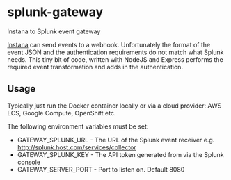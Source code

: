 # splunk-gateway
Instana to Splunk event gateway

[Instana](https://instana.com/) can send events to a webhook. Unfortunately the format of the event JSON and the authentication requirements do not match what Splunk needs. This tiny bit of code, written with NodeJS and Express performs the required event transformation and adds in the authentication.

## Usage
Typically just run the Docker container locally or via a cloud provider: AWS ECS, Google Compute, OpenShift etc.

The following environment variables must be set:

- GATEWAY_SPLUNK_URL - The URL of the Splunk event receiver e.g. http://splunk.host.com/services/collector
- GATEWAY_SPLUNK_KEY - The API token generated from via the Splunk console
- GATEWAY_SERVER_PORT - Port to listen on. Default 8080

